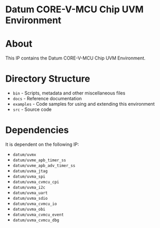 # Datum CORE-V-MCU Chip UVM Environment


# About
This IP contains the Datum CORE-V-MCU Chip UVM Environment.

# Directory Structure
* `bin` - Scripts, metadata and other miscellaneous files
* `docs` - Reference documentation
* `examples` - Code samples for using and extending this environment
* `src` - Source code


# Dependencies
It is dependent on the following IP:

* `datum/uvmx`
* `datum/uvme_apb_timer_ss`
* `datum/uvme_apb_adv_timer_ss`
* `datum/uvma_jtag`
* `datum/uvma_spi`
* `datum/uvma_cvmcu_cpi`
* `datum/uvma_i2c`
* `datum/uvma_uart`
* `datum/uvma_sdio`
* `datum/uvma_cvmcu_io`
* `datum/uvma_obi`
* `datum/uvma_cvmcu_event`
* `datum/uvma_cvmcu_dbg`
